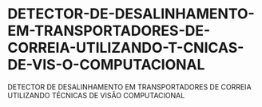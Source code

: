 # DETECTOR-DE-DESALINHAMENTO-EM-TRANSPORTADORES-DE-CORREIA-UTILIZANDO-T-CNICAS-DE-VIS-O-COMPUTACIONAL
DETECTOR DE DESALINHAMENTO EM TRANSPORTADORES DE CORREIA UTILIZANDO TÉCNICAS DE VISÃO COMPUTACIONAL

